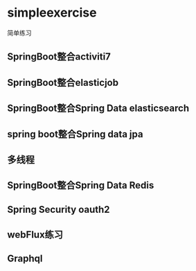 # simpleexercise
简单练习

## SpringBoot整合activiti7

## SpringBoot整合elasticjob

## SpringBoot整合Spring Data elasticsearch

## spring boot整合Spring data jpa

## 多线程

## SpringBoot整合Spring Data Redis

## Spring Security oauth2

## webFlux练习

## Graphql
